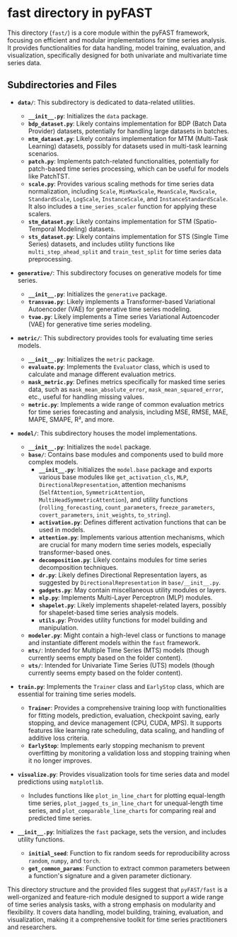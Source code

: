 # fast directory in pyFAST

This directory (`fast/`) is a core module within the pyFAST framework, focusing on efficient and modular implementations for time series analysis. It provides functionalities for data handling, model training, evaluation, and visualization, specifically designed for both univariate and multivariate time series data.

## Subdirectories and Files

* **`data/`**: This subdirectory is dedicated to data-related utilities.
    * **`__init__.py`**: Initializes the `data` package.
    * **`bdp_dataset.py`**: Likely contains implementation for BDP (Batch Data Provider) datasets, potentially for handling large datasets in batches.
    * **`mtm_dataset.py`**: Likely contains implementation for MTM (Multi-Task Learning) datasets, possibly for datasets used in multi-task learning scenarios.
    * **`patch.py`**: Implements patch-related functionalities, potentially for patch-based time series processing, which can be useful for models like PatchTST.
    * **`scale.py`**: Provides various scaling methods for time series data normalization, including `Scale`, `MinMaxScale`, `MeanScale`, `MaxScale`, `StandardScale`, `LogScale`, `InstanceScale`, and `InstanceStandardScale`. It also includes a `time_series_scaler` function for applying these scalers.
    * **`stm_dataset.py`**: Likely contains implementation for STM (Spatio-Temporal Modeling) datasets.
    * **`sts_dataset.py`**: Likely contains implementation for STS (Single Time Series) datasets, and includes utility functions like `multi_step_ahead_split` and `train_test_split` for time series data preprocessing.

* **`generative/`**: This subdirectory focuses on generative models for time series.
    * **`__init__.py`**: Initializes the `generative` package.
    * **`transvae.py`**: Likely implements a Transformer-based Variational Autoencoder (VAE) for generative time series modeling.
    * **`tvae.py`**: Likely implements a Time series Variational Autoencoder (VAE) for generative time series modeling.

* **`metric/`**: This subdirectory provides tools for evaluating time series models.
    * **`__init__.py`**: Initializes the `metric` package.
    * **`evaluate.py`**: Implements the `Evaluator` class, which is used to calculate and manage different evaluation metrics.
    * **`mask_metric.py`**: Defines metrics specifically for masked time series data, such as `mask_mean_absolute_error`, `mask_mean_squared_error`, etc., useful for handling missing values.
    * **`metric.py`**: Implements a wide range of common evaluation metrics for time series forecasting and analysis, including MSE, RMSE, MAE, MAPE, SMAPE, R², and more.

* **`model/`**: This subdirectory houses the model implementations.
    * **`__init__.py`**: Initializes the `model` package.
    * **`base/`**: Contains base modules and components used to build more complex models.
        * **`__init__.py`**: Initializes the `model.base` package and exports various base modules like `get_activation_cls`, `MLP`, `DirectionalRepresentation`, attention mechanisms (`SelfAttention`, `SymmetricAttention`, `MultiHeadSymmetricAttention`), and utility functions (`rolling_forecasting`, `count_parameters`, `freeze_parameters`, `covert_parameters`, `init_weights`, `to_string`).
        * **`activation.py`**: Defines different activation functions that can be used in models.
        * **`attention.py`**: Implements various attention mechanisms, which are crucial for many modern time series models, especially transformer-based ones.
        * **`decomposition.py`**: Likely contains modules for time series decomposition techniques.
        * **`dr.py`**: Likely defines Directional Representation layers, as suggested by `DirectionalRepresentation` in `base/__init__.py`.
        * **`gadgets.py`**: May contain miscellaneous utility modules or layers.
        * **`mlp.py`**: Implements Multi-Layer Perceptron (MLP) modules.
        * **`shapelet.py`**: Likely implements shapelet-related layers, possibly for shapelet-based time series analysis models.
        * **`utils.py`**: Provides utility functions for model building and manipulation.
    * **`modeler.py`**: Might contain a high-level class or functions to manage and instantiate different models within the `fast` framework.
    * **`mts/`**: Intended for Multiple Time Series (MTS) models (though currently seems empty based on the folder content).
    * **`uts/`**: Intended for Univariate Time Series (UTS) models (though currently seems empty based on the folder content).

* **`train.py`**: Implements the `Trainer` class and `EarlyStop` class, which are essential for training time series models.
    * **`Trainer`**:  Provides a comprehensive training loop with functionalities for fitting models, prediction, evaluation, checkpoint saving, early stopping, and device management (CPU, CUDA, MPS). It supports features like learning rate scheduling, data scaling, and handling of additive loss criteria.
    * **`EarlyStop`**: Implements early stopping mechanism to prevent overfitting by monitoring a validation loss and stopping training when it no longer improves.

* **`visualize.py`**: Provides visualization tools for time series data and model predictions using `matplotlib`.
    * Includes functions like `plot_in_line_chart` for plotting equal-length time series, `plot_jagged_ts_in_line_chart` for unequal-length time series, and `plot_comparable_line_charts` for comparing real and predicted time series.

* **`__init__.py`**: Initializes the `fast` package, sets the version, and includes utility functions.
    * **`initial_seed`**: Function to fix random seeds for reproducibility across `random`, `numpy`, and `torch`.
    * **`get_common_params`**: Function to extract common parameters between a function's signature and a given parameter dictionary.


This directory structure and the provided files suggest that `pyFAST/fast` is a well-organized and feature-rich module designed to support a wide range of time series analysis tasks, with a strong emphasis on modularity and flexibility. It covers data handling, model building, training, evaluation, and visualization, making it a comprehensive toolkit for time series practitioners and researchers.
